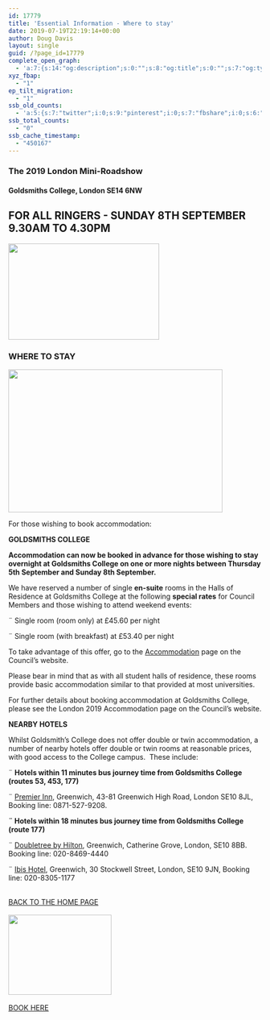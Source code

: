 ```yaml
---
id: 17779
title: 'Essential Information - Where to stay'
date: 2019-07-19T22:19:14+00:00
author: Doug Davis
layout: single
guid: /?page_id=17779
complete_open_graph:
  - 'a:7:{s:14:"og:description";s:0:"";s:8:"og:title";s:0:"";s:7:"og:type";s:0:"";s:12:"twitter:card";s:7:"summary";s:15:"twitter:creator";s:0:"";s:19:"twitter:description";s:0:"";s:8:"og:image";s:0:"";}'
xyz_fbap:
  - "1"
ep_tilt_migration:
  - "1"
ssb_old_counts:
  - 'a:5:{s:7:"twitter";i:0;s:9:"pinterest";i:0;s:7:"fbshare";i:0;s:6:"reddit";i:0;s:6:"tumblr";N;}'
ssb_total_counts:
  - "0"
ssb_cache_timestamp:
  - "450167"
---
```

### The 2019 London Mini-Roadshow

#### Goldsmiths College, London SE14 6NW

## FOR ALL RINGERS - SUNDAY 8TH SEPTEMBER 9.30AM TO 4.30PM

<img loading="lazy" width="300" height="191" src="https://cccbr.org.uk/wp-content/uploads/2019/05/london2019_logo-300x191.jpg" alt="" srcset="https://cccbr.org.uk/wp-content/uploads/2019/05/london2019_logo-300x191.jpg 300w, https://cccbr.org.uk/wp-content/uploads/2019/05/london2019_logo.jpg 540w" sizes="(max-width: 300px) 100vw, 300px" /> 

### WHERE TO STAY

<img loading="lazy" width="426" height="284" src="https://cccbr.org.uk/wp-content/uploads/2019/07/loring_hall.jpg" alt="" srcset="https://cccbr.org.uk/wp-content/uploads/2019/07/loring_hall.jpg 426w, https://cccbr.org.uk/wp-content/uploads/2019/07/loring_hall-300x200.jpg 300w" sizes="(max-width: 426px) 100vw, 426px" /> 

For those wishing to book accommodation:

**GOLDSMITHS COLLEGE**

**Accommodation can now be booked in advance for those wishing to stay overnight at Goldsmiths College on one or more nights between Thursday 5th September and Sunday 8th September.**

We have reserved a number of single **en-suite** rooms in the Halls of Residence at Goldsmiths College at the following **special rates** for Council Members and those wishing to attend weekend events:

¨ Single room (room only) at £45.60 per night

¨ Single room (with breakfast) at £53.40 per night

To take advantage of this offer, go to the [Accommodation](/about/annual-meetings/2019-meeting/accommodation/) page on the Council’s website.  

Please bear in mind that as with all student halls of residence, these rooms provide basic accommodation similar to that provided at most universities.

For further details about booking accommodation at Goldsmiths College, please see the London 2019 Accommodation page on the Council’s website.

**NEARBY HOTELS**

Whilst Goldsmith’s College does not offer double or twin accommodation, a number of nearby hotels offer double or twin rooms at reasonable prices, with good access to the College campus.  These include:

¨ **Hotels within 11 minutes bus journey time from Goldsmiths College (routes 53, 453, 177)**

¨ <a href="https://www.premierinn.com/gb/en/hotels/england/greater-london/london/london-greenwich.html" target="_blank" rel="noopener noreferrer">Premier Inn</a>, Greenwich, 43-81 Greenwich High Road, London SE10 8JL, Booking line: 0871-527-9208.

**¨ Hotels within 18 minutes bus journey time from Goldsmiths College (route 177)**

¨ <a href="https://doubletree3.hilton.com/en/hotels/united-kingdom/doubletree-by-hilton-london-greenwich-LONGWDI/index.html" target="_blank" rel="noopener noreferrer">Doubletree by Hilton</a>, Greenwich, Catherine Grove, London, SE10 8BB. Booking line: 020-8469-4440

¨ <a href="https://www.accorhotels.com/gb/hotel-0975-ibis-london-greenwich/index.shtml" target="_blank" rel="noopener noreferrer">Ibis Hotel</a>, Greenwich, 30 Stockwell Street, London, SE10 9JN, Booking line: 020-8305-1177

<a href="/about/annual-meetings/2019-meeting/mini-roadshow/" role="button"><br /> BACK TO THE HOME PAGE<br /> </a>  
<img loading="lazy" width="205" height="159" src="https://cccbr.org.uk/wp-content/uploads/2019/07/reserve.jpg" alt="" />  
<a href="https://events./product/annual-meeting-2019/" target="_blank" role="button" rel="noopener noreferrer"><br /> BOOK HERE<br /> </a>
